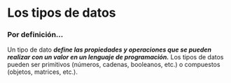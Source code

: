 # Los tipos de datos
### Por definición...
Un tipo de dato ***define las propiedades y operaciones que se pueden realizar con un valor en un lenguaje de programación.*** Los tipos de datos pueden ser primitivos (números, cadenas, booleanos, etc.) o compuestos (objetos, matrices, etc.).